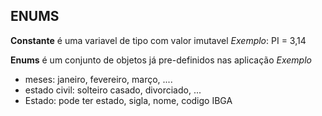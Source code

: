 ## ENUMS

**Constante** é uma variavel de tipo com valor imutavel
_Exemplo_: PI = 3,14

**Enums** é um conjunto de objetos já pre-definidos nas aplicação
_Exemplo_ 
- meses: janeiro, fevereiro, março, ....
- estado civil: solteiro casado, divorciado, ... 
- Estado: pode ter estado, sigla, nome, codigo IBGA



